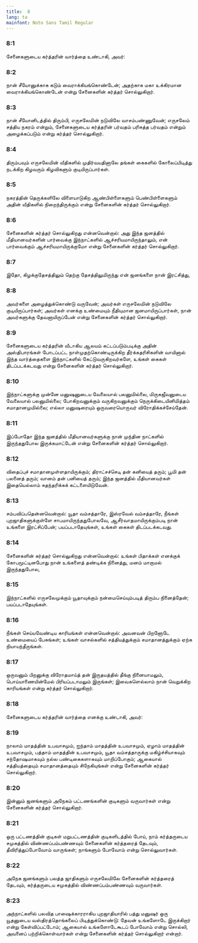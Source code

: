 ```yaml
---
title:  8
lang: ta
mainfont: Noto Sans Tamil Regular
---
```


###  8:1

சேனைகளுடைய கர்த்தரின் வார்த்தை உண்டாகி, அவர்:

###  8:2

நான் சீயோனுக்காக கடும் வைராக்கியங்கொண்டேன்; அதற்காக மகா உக்கிரமான வைராக்கியங்கொண்டேன் என்று சேனைகளின் கர்த்தர் சொல்லுகிறார்.

###  8:3

நான் சீயோனிடத்தில் திரும்பி, எருசலேமின் நடுவிலே வாசம்பண்ணுவேன்; எருசலேம் சத்திய நகரம் என்றும், சேனைகளுடைய கர்த்தரின் பர்வதம் பரிசுத்த பர்வதம் என்றும் அழைக்கப்படும் என்று கர்த்தர் சொல்லுகிறார்.

###  8:4

திரும்பவும் எருசலேமின் வீதிகளில் முதிர்வயதினாலே தங்கள் கைகளில் கோலைப்பிடித்து நடக்கிற கிழவரும் கிழவிகளும் குடியிருப்பார்கள்.

###  8:5

நகரத்தின் தெருக்களிலே விளையாடுகிற ஆண்பிள்ளைகளும் பெண்பிள்ளைகளும் அதின் வீதிகளில் நிறைந்திருக்கும் என்று சேனைகளின் கர்த்தர் சொல்லுகிறார்.

###  8:6

சேனைகளின் கர்த்தர் சொல்லுகிறது என்னவென்றால்: அது இந்த ஜனத்தில் மீதியானவர்களின் பார்வைக்கு இந்நாட்களில் ஆச்சரியமாயிருந்தாலும், என் பார்வைக்கும் ஆச்சரியமாயிருக்குமோ என்று சேனைகளின் கர்த்தர் சொல்லுகிறார்.

###  8:7

இதோ, கிழக்குதேசத்திலும் தெற்கு தேசத்திலுமிருந்து என் ஜனங்களை நான் இரட்சித்து,

###  8:8

அவர்களை அழைத்துக்கொண்டு வருவேன்; அவர்கள் எருசலேமின் நடுவிலே குடியிருப்பார்கள்; அவர்கள் எனக்கு உண்மையும் நீதியுமான ஜனமாயிருப்பார்கள், நான் அவர்களுக்கு தேவனாயிருப்பேன் என்று சேனைகளின் கர்த்தர் சொல்லுகிறார்.

###  8:9

சேனைகளுடைய கர்த்தரின் வீடாகிய ஆலயம் கட்டப்படும்படிக்கு அதின் அஸ்திபாரங்கள் போடப்பட்ட நாள்முதற்கொண்டிருக்கிற தீர்க்கதரிசிகளின் வாயினால் இந்த வார்த்தைகளை இந்நாட்களில் கேட்டுவருகிறவர்களே, உங்கள் கைகள் திடப்படக்கடவது என்று சேனைகளின் கர்த்தர் சொல்லுகிறார்.

###  8:10

இந்நாட்களுக்கு முன்னே மனுஷனுடைய வேலையால் பலனுமில்லை, மிருகஜீவனுடைய வேலையால் பலனுமில்லை; போகிறவனுக்கும் வருகிறவனுக்கும் நெருக்கிடையினிமித்தம் சமாதானமுமில்லை; எல்லா மனுஷரையும் ஒருவரையொருவர் விரோதிக்கச்சேய்தேன்.

###  8:11

இப்போதோ இந்த ஜனத்தில் மீதியானவர்களுக்கு நான் முந்தின நாட்களில் இருந்ததுபோல இருக்கமாட்டேன் என்று சேனைகளின் கர்த்தர் சொல்லுகிறார்.

###  8:12

விதைப்புச் சமாதானமுள்ளதாயிருக்கும்; திராட்சச்செடி தன் கனியைத் தரும்; பூமி தன் பலனைத் தரும்; வானம் தன் பனியைத் தரும்; இந்த ஜனத்தில் மீதியானவர்கள் இதையெல்லாம் சுதந்தரிக்கக் கட்டளையிடுவேன்.

###  8:13

சம்பவிப்பதென்னவென்றால்: யூதா வம்சத்தாரே, இஸ்ரவேல் வம்சத்தாரே, நீங்கள் புறஜாதிகளுக்குள்ளே சாபமாயிருந்ததுபோலவே, ஆசீர்வாதமாயிருக்கும்படி நான் உங்களை இரட்சிப்பேன்; பயப்படாதேயுங்கள், உங்கள் கைகள் திடப்படக்கடவது.

###  8:14

சேனைகளின் கர்த்தர் சொல்லுகிறது என்னவென்றால்: உங்கள் பிதாக்கள் எனக்குக் கோபமூட்டினபோது நான் உங்களைத் தண்டிக்க நினைத்து, மனம் மாறாமல் இருந்ததுபோல,

###  8:15

இந்நாட்களில் எருசலேமுக்கும் யூதாவுக்கும் நன்மைசெய்யும்படித் திரும்ப நினைத்தேன்; பயப்படாதேயுங்கள்.

###  8:16

நீங்கள் செய்யவேண்டிய காரியங்கள் என்னவென்றால்: அவனவன் பிறனோடே உண்மையைப் பேசுங்கள்; உங்கள் வாசல்களில் சத்தியத்துக்கும் சமாதானத்துக்கும் ஏற்க நியாயந்தீருங்கள்.

###  8:17

ஒருவனும் பிறனுக்கு விரோதமாய்த் தன் இருதயத்தில் தீங்கு நினையாமலும், பொய்யாணையின்மேல் பிரியப்படாமலும் இருங்கள்; இவைகளெல்லாம் நான் வெறுக்கிற காரியங்கள் என்று கர்த்தர் சொல்லுகிறார்.

###  8:18

சேனைகளுடைய கர்த்தரின் வார்த்தை எனக்கு உண்டாகி, அவர்:

###  8:19

நாலாம் மாதத்தின் உபவாசமும், ஐந்தாம் மாதத்தின் உபவாசமும், ஏழாம் மாதத்தின் உபவாசமும், பத்தாம் மாதத்தின் உபவாசமும், யூதா வம்சத்தாருக்கு மகிழ்ச்சியாகவும் சந்தோஷமாகவும் நல்ல பண்டிகைகளாகவும் மாறிப்போகும்; ஆகையால் சத்தியத்தையும் சமாதானத்தையும் சிநேகியுங்கள் என்று சேனைகளின் கர்த்தர் சொல்லுகிறார்.

###  8:20

இன்னும் ஜனங்களும் அநேகம் பட்டணங்களின் குடிகளும் வருவார்கள் என்று சேனைகளின் கர்த்தர் சொல்லுகிறார்.

###  8:21

ஒரு பட்டணத்தின் குடிகள் மறுபட்டணத்தின் குடிகளிடத்தில் போய், நாம் கர்த்தருடைய சமுகத்தில் விண்ணப்பம்பண்ணவும் சேனைகளின் கர்த்தரைத் தேடவும், தீவிரித்துப்போவோம் வாருங்கள்; நாங்களும் போவோம் என்று சொல்லுவார்கள்.

###  8:22

அநேக ஜனங்களும் பலத்த ஜாதிகளும் எருசலேமிலே சேனைகளின் கர்த்தரைத் தேடவும், கர்த்தருடைய சமுகத்தில் விண்ணப்பம்பண்ணவும் வருவார்கள்.

###  8:23

அந்நாட்களில் பலவித பாஷைக்காரராகிய புறஜாதியாரில் பத்து மனுஷர் ஒரு யூதனுடைய வஸ்திரத்தொங்கலைப் பிடித்துக்கொண்டு: தேவன் உங்களோடே இருக்கிறார் என்று கேள்விப்பட்டோம்; ஆகையால் உங்களோடேகூடப் போவோம் என்று சொல்லி, அவனைப் பற்றிக்கொள்வார்கள் என்று சேனைகளின் கர்த்தர் சொல்லுகிறார் என்றார்.

